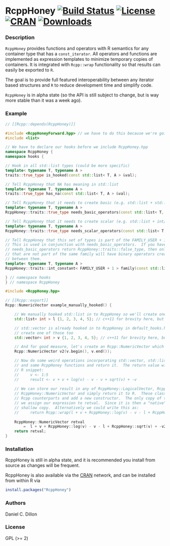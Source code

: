# RcppHoney [![Build Status](https://travis-ci.org/dcdillon/RcppHoney.svg)](https://travis-ci.org/dcdillon/RcppHoney) [![License](http://img.shields.io/badge/license-GPL%20%28%3E=%202%29-brightgreen.svg?style=flat)](http://www.gnu.org/licenses/gpl-2.0.html) [![CRAN](http://www.r-pkg.org/badges/version/RcppHoney)](http://cran.r-project.org/package=RcppHoney) [![Downloads](http://cranlogs.r-pkg.org/badges/RcppHoney?color=brightgreen)](http://www.r-pkg.org/pkg/RcppHoney)

### Description

`RcppHoney` provides functions and operators with R semantics for any container type that has a `const_iterator`.  All operators and functions are implemented as expression templates to minimize temporary copies of containers.  It is integrated with `Rcpp::wrap` functionality so that results can easily be exported to `R`.

The goal is to provide full featured interoperability between any iterator based structures and `R` to reduce development time and simplify code.

`RcppHoney` is in alpha state (so the API is still subject to change, but is way more stable than it was a week ago).

### Example

```c++
// [[Rcpp::depends(RcppHoney)]]

#include <RcppHoneyForward.hpp> // we have to do this because we're going to hook in a non-default structure
#include <list>

// We have to declare our hooks before we include RcppHoney.hpp
namespace RcppHoney {
namespace hooks {

// Hook in all std::list types (could be more specific)
template< typename T, typename A >
traits::true_type is_hooked(const std::list< T, A > &val);

// Tell RcppHoney that NA has meaning in std::list
template< typename T, typename A >
traits::true_type has_na(const std::list< T, A > &val);

// Tell RcppHoney that it needs to create basic (e.g. std::list + std::list) operators
template< typename T, typename A >
RcppHoney::traits::true_type needs_basic_operators(const std::list< T, A > &val);

// Tell RcppHoney that it needs to create scalar (e.g. std::list + int/double) operators
template< typename T, typename A >
RcppHoney::traits::true_type needs_scalar_operators(const std::list< T, A > &val);

// Tell RcppHoney that this set of types is part of the FAMILY_USER + 1 family.
// This is used in conjunction with needs_basic_operators.  If you have
// needs_basic_operators return RcppHoney::traits::false_type, then only types
// that are not part of the same family will have binary operators created
// between them.
template< typename T, typename A >
RcppHoney::traits::int_constant< FAMILY_USER + 1 > family(const std::list< T, A > &val);

} // namespace hooks
} // namespace RcppHoney

#include <RcppHoney.hpp>

// [[Rcpp::export]]
Rcpp::NumericVector example_manually_hooked() {

    // We manually hooked std::list in to RcppHoney so we'll create one
    std::list< int > l {1, 2, 3, 4, 5}; // c++11 for brevity here, but not required for RcppHoney

    // std::vector is already hooked in to RcppHoney in default_hooks.hpp so we'll
    // create one of those too
    std::vector< int > v {1, 2, 3, 4, 5}; // c++11 for brevity here, but not required for RcppHoney

    // And for good measure, let's create an Rcpp::NumericVector which is also hooked by default
    Rcpp::NumericVector v2(v.begin(), v.end());

    // Now do some weird operations incorporating std::vector, std::list, Rcpp::NumericVector
    // and some RcppHoney functions and return it.  The return value will be equal to the following
    // R snippet:
    //     v <- 1:5
    //     result <- v + v + log(v) - v - v + sqrt(v) + -v
    
    // We can store our result in any of RcppHoney::LogicalVector, RcppHoney::IntegerVector, or
    // RcppHoney::NumericVector and simply return it to R.  These classes inherit from their
    // Rcpp counterparts and add a new constructor.  The only copy of the data, in this case, is when
    // we assign our expression to retval.  Since it is then a "native" R type, returning it is a
    // shallow copy.  Alternatively we could write this as:
    //     return Rcpp::wrap(l + v + RcppHoney::log(v) - v - l + RcppHoney::sqrt(v) + -v2);
    
    RcppHoney::NumericVector retval
        =  l + v + RcppHoney::log(v) - v - l + RcppHoney::sqrt(v) + -v2;
    return retval;
}
```

### Installation

RcppHoney is still in alpha state, and it is recommended you install from source
as changes will be frequent.

RcppHoney is also available via the [CRAN](http://cran.r-project.org) network,
and can be installed from within R via 

```R
install.packages("RcppHoney")
```

### Authors

Daniel C. Dillon

### License

GPL (>= 2)
